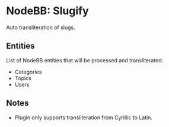 # NodeBB: Slugify

Auto transliteration of slugs.

## Entities

List of NodeBB entities that will be processed and transliterated:

- Categories
- Topics
- Users

## Notes

- Plugin only supports transliteration from Cyrillic to Latin.

